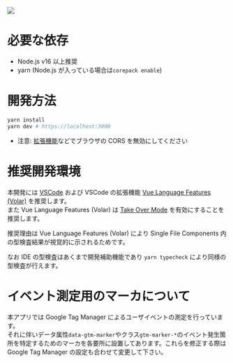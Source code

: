 ![](https://camo.githubusercontent.com/2f150fdb9a34699191ce7d2dd4c38d6dcbe7280c9ba7b559ecbad1a3135e6dda/68747470733a2f2f7777772e7477696e74652e6e65742f6f67702e6a7067)

# 必要な依存

- Node.js v16 以上推奨
- yarn (Node.js が入っている場合は`corepack enable`)

# 開発方法

```sh
yarn install
yarn dev # https://localhost:3000
```

- 注意: [拡張機能](https://chrome.google.com/webstore/detail/allow-cors-access-control/lhobafahddgcelffkeicbaginigeejlf)などでブラウザの CORS を無効にしてください

# 推奨開発環境

本開発には [VSCode](https://code.visualstudio.com/) および VSCode の拡張機能 [Vue Language Features (Volar)](https://marketplace.visualstudio.com/items?itemName=johnsoncodehk.volar) を推奨します。  
また Vue Language Features (Volar) は [Take Over Mode](https://github.com/johnsoncodehk/volar/discussions/471) を有効にすることを推奨します。

推奨理由は Vue Language Features (Volar) により Single File Components 内の型検査結果が視覚的に示されるためです。

なお IDE の型検査はあくまで開発補助機能であり `yarn typecheck` により同様の型検査が行えます。

# イベント測定用のマーカについて

本アプリでは Google Tag Manager によるユーザイベントの測定を行っています。  
それに伴いデータ属性`data-gtm-marker`やクラス`gtm-marker-*`のイベント発生箇所を特定するためのマーカを各要所に設置してあります。これらを修正する際は Google Tag Manager の設定も合わせて変更して下さい。
